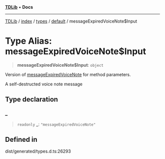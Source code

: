 [**TDLib**](../../../../../../README.md) • **Docs**

***

[TDLib](../../../../../../modules.md) / [index](../../../../../README.md) / [types](../../../README.md) / [default](../README.md) / messageExpiredVoiceNote$Input

# Type Alias: messageExpiredVoiceNote$Input

> **messageExpiredVoiceNote$Input**: `object`

Version of [messageExpiredVoiceNote](messageExpiredVoiceNote.md) for method parameters.

A self-destructed voice note message

## Type declaration

### \_

> `readonly` **\_**: `"messageExpiredVoiceNote"`

## Defined in

dist/generated/types.d.ts:26293
